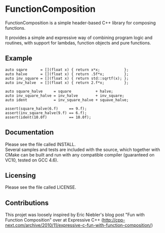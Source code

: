 FunctionComposition
=============

FunctionComposition is a simple header-based C++ library for composing functions.

It provides a simple and expressive way of combining program logic and routines, with 
support for lambdas, function objects and pure functions.  


Example
-------------

    auto sqare      = [](float x) { return x*x;           };
    auto halve      = [](float x) { return .5f*x;         };
    auto inv_square = [](float x) { return std::sqrtf(x); };
    auto inv_halve  = [](float x) { return 2.f*x;         };

    auto square_halve     = square           + halve;
    auto inv_square_halve = inv_halve        + inv_square;
    auto ident            = inv_square_halve + squave_halve;

    assert(square_halve(6.f)     == 9.f);
    assert(inv_square_halve(9.f) == 6.f);
    assert(ident(10.0f)          == 10.0f);


Documentation
-------------

Please see the file called INSTALL.  
Several samples and tests are included with the source, which together with CMake can be built and run with any compatible compiler (guaranteed on VC10, tested on GCC 4.6).  

Licensing
---------

Please see the file called LICENSE.

Contributions
-------------

This projet was loosely inspired by Eric Niebler's blog post "Fun with Function Composition" over at Expressive C++ 
(http://cpp-next.com/archive/2010/11/expressive-c-fun-with-function-composition/)